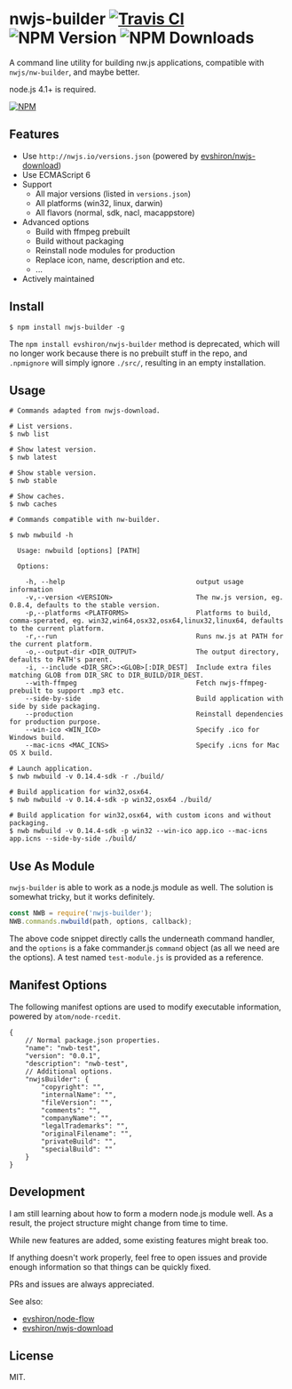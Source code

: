 # nwjs-builder [![Travis CI](https://travis-ci.org/evshiron/nwjs-builder.svg)](https://travis-ci.org/evshiron/nwjs-builder) ![NPM Version](https://img.shields.io/npm/v/nwjs-builder.svg) ![NPM Downloads](https://img.shields.io/npm/dm/nwjs-builder.svg)

A command line utility for building nw.js applications, compatible with `nwjs/nw-builder`, and maybe better.

node.js 4.1+ is required.

[![NPM](https://nodei.co/npm/nwjs-builder.png?downloads=true&downloadRank=true&stars=true)](https://www.npmjs.com/package/nwjs-builder)

## Features

* Use `http://nwjs.io/versions.json` (powered by [evshiron/nwjs-download](https://github.com/evshiron/nwjs-download))
* Use ECMAScript 6
* Support
  * All major versions (listed in `versions.json`)
  * All platforms (win32, linux, darwin)
  * All flavors (normal, sdk, nacl, macappstore)
* Advanced options
  * Build with ffmpeg prebuilt
  * Build without packaging
  * Reinstall node modules for production
  * Replace icon, name, description and etc.
  * ...
* Actively maintained

## Install

```shell
$ npm install nwjs-builder -g
```

The `npm install evshiron/nwjs-builder` method is deprecated, which will no longer work because there is no prebuilt stuff in the repo, and `.npmignore` will simply ignore `./src/`, resulting in an empty installation.

## Usage

```
# Commands adapted from nwjs-download.

# List versions.
$ nwb list

# Show latest version.
$ nwb latest

# Show stable version.
$ nwb stable

# Show caches.
$ nwb caches

# Commands compatible with nw-builder.

$ nwb nwbuild -h

  Usage: nwbuild [options] [PATH]

  Options:

    -h, --help                                 output usage information
    -v,--version <VERSION>                     The nw.js version, eg. 0.8.4, defaults to the stable version.
    -p,--platforms <PLATFORMS>                 Platforms to build, comma-sperated, eg. win32,win64,osx32,osx64,linux32,linux64, defaults to the current platform.
    -r,--run                                   Runs nw.js at PATH for the current platform.
    -o,--output-dir <DIR_OUTPUT>               The output directory, defaults to PATH's parent.
    -i, --include <DIR_SRC>:<GLOB>[:DIR_DEST]  Include extra files matching GLOB from DIR_SRC to DIR_BUILD/DIR_DEST.
    --with-ffmpeg                              Fetch nwjs-ffmpeg-prebuilt to support .mp3 etc.
    --side-by-side                             Build application with side by side packaging.
    --production                               Reinstall dependencies for production purpose.
    --win-ico <WIN_ICO>                        Specify .ico for Windows build.
    --mac-icns <MAC_ICNS>                      Specify .icns for Mac OS X build.

# Launch application.
$ nwb nwbuild -v 0.14.4-sdk -r ./build/

# Build application for win32,osx64.
$ nwb nwbuild -v 0.14.4-sdk -p win32,osx64 ./build/

# Build application for win32,osx64, with custom icons and without packaging.
$ nwb nwbuild -v 0.14.4-sdk -p win32 --win-ico app.ico --mac-icns app.icns --side-by-side ./build/
```

## Use As Module

`nwjs-builder` is able to work as a node.js module as well. The solution is somewhat tricky, but it works definitely.

```javascript
const NWB = require('nwjs-builder');
NWB.commands.nwbuild(path, options, callback);
```

The above code snippet directly calls the underneath command handler, and the `options` is a fake commander.js `command` object (as all we need are the options). A test named `test-module.js` is provided as a reference.

## Manifest Options

The following manifest options are used to modify executable information, powered by `atom/node-rcedit`.

```
{
    // Normal package.json properties.
    "name": "nwb-test",
    "version": "0.0.1",
    "description": "nwb-test",
    // Additional options.
    "nwjsBuilder": {
        "copyright": "",
        "internalName": "",
        "fileVersion": "",
        "comments": "",
        "companyName": "",
        "legalTrademarks": "",
        "originalFilename": "",
        "privateBuild": "",
        "specialBuild": ""
    }
}
```

## Development

I am still learning about how to form a modern node.js module well. As a result, the project structure might change from time to time.

While new features are added, some existing features might break too.

If anything doesn't work properly, feel free to open issues and provide enough information so that things can be quickly fixed.

PRs and issues are always appreciated.

See also:

* [evshiron/node-flow](https://github.com/evshiron/node-flow)
* [evshiron/nwjs-download](https://github.com/evshiron/nwjs-download)

## License

MIT.
